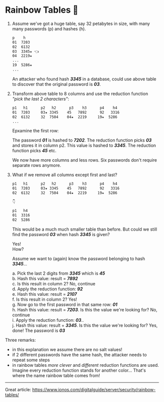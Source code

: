 # Rainbow Tables 🌈

1. Assume we've got a huge table, say 32 petabytes in size, with many many passwords (p) and hashes (h).

   ```bash
   p    h
   01  7203
   02  6132
   03  3345★ 👈
   04  2219★
   ...
   19  5286★
   ...
   ```

   An attacker who found hash **_3345_** in a database, could use above table to discover that the original password is **_03_**.

1. Transform above table to 8 columns and
   use the reduction function _"pick the last 2 characters"_:

   ```bash
   p1   h1      p2   h2      p3    h3      p4    h4
   01  7203     03★ 3345    45   7892      92   3316
   02  6132     32  7504    04★  2219     19★  5286
   ...
   ```

   Epxamine the first row:

   The password **_01_** is hashed to **_7202_**. The reduction function picks **_03_** and stores it in column p2. This value is hashed to **_3345_**. The reduction function picks **_45_** etc.

   We now have more columns and less rows. Six passwords don't require separate rows anymore.

1. What if we remove all columns except first and last?

   ```bash
   p1   h1      p2   h2      p3    h3      p4    h4
   01  7203     03★ 3345    45   7892      92   3316
   02  6132     32  7504    04★  2219     19★  5286

   👇

   p1   h4
   01  3316
   02  5286
   ```

   This would be a much much smaller table than before. But could we still find the password **_03_** when hash **_3345_** is given?

   Yes!  
   How?

   Assume we want to (again) know the password belonging to hash **_3345_**...

   a. Pick the last 2 digits from **_3345_** which is **_45_**\
   b. Hash this value: result = **_7892_**\
   c. Is this result in column 2? No, continue\
   d. Apply the reduction function: **_92_**\
   e. Hash this value: result = **_2107_**\
   f. Is this result in column 2? Yes!\
   g. Now go to the first password in that same row: **_01_**\
   h. Hash this value: result = **_7203_**. Is this the value we're looking for? No, continue\
   i. Apply the reduction function: **_03_**..\
   j. Hash this value: result = **_3345_**. Is this the value we're looking for? Yes, done! The password is **_03_**

Three remarks:

- in this explanation we assume there are no salt values!
- if 2 different passwords have the same hash, the attacker needs to repeat some steps
- in rainbow tables _more clever_ and _different_ reduction functions are used. Imagine every reduction function stands for another color... That's where the name rainbow table comes from!

---

Great article: <https://www.ionos.com/digitalguide/server/security/rainbow-tables/>
